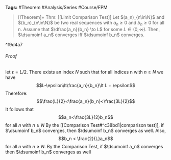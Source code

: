 **Tags:** #Theorem #Analysis/Series #Course/FPM

> [!Theorem]+ Thm: [[Limit Comparison Test]]
Let $(a_n)_{n\in\N}$ and $(b_n)_{n\in\N}$ be two real sequences with $a_n\geq0$ and $b_n\geq0$ for all n. Assume that $\dfrac{a_n}{b_n} \to L$ for some $L\in(0,\infty)$. Then, $\dsumoinf a_n$ converges iff $\dsumoinf b_n$ converges.

^f9d4a7

###### Proof
let $\epsilon = L/2$. There exists an index $N$ such that for all indices n with $n\geq N$ we have
$$L-\epsilon\lt\frac{a_n}{b_n}\lt L + \epsilon$$
Therefore: $$\frac{L}{2}<\frac{a_n}{b_n}<\frac{3L}{2}$$
It follows that $$a_n<\frac{3L}{2}b_n$$
for all $n$ with $n\geq N$
By the [[Comparison Test#^c38bd1|comparison test]], if $\dsumoinf b_n$ converges, then $\dsumoinf b_n$ converges as well.
Also, $$b_n < \frac{2}{L}a_n$$
for all $n$ with $n\geq N$.
By the Comparison Test, if $\dsumoinf a_n$ converges then $\dsumoinf b_n$ converges as well